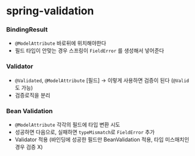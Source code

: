 # spring-validation

### BindingResult

- `@ModelAttribute` 바로뒤에 위치해야한다
- 필드 타입이 안맞는 경우 스프링이 `FieldError` 를 생성해서 넣어준다


### Validator

- `@Validated`, `@ModelAttribute` [필드] -> 이렇게 사용하면 검증이 된다 (`@Valid` 도 가능)
- 검증로직을 분리


### Bean Validation

- `@ModelAttribute` 각각의 필드에 타입 변환 시도
- 성공하면 다음으로, 실패하면 `typeMismatch`로 `FieldError` 추가
- Validator 적용 (바인딩에 성공한 필드만 BeanValidation 적용, 타입 미스매치인 경우 검증 X)